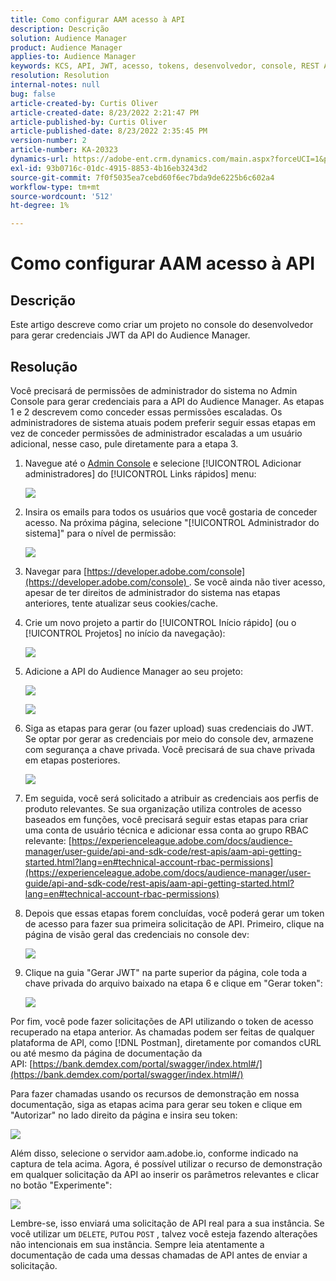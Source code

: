 ```yaml
---
title: Como configurar AAM acesso à API
description: Descrição
solution: Audience Manager
product: Audience Manager
applies-to: Audience Manager
keywords: KCS, API, JWT, acesso, tokens, desenvolvedor, console, REST API, REST
resolution: Resolution
internal-notes: null
bug: false
article-created-by: Curtis Oliver
article-created-date: 8/23/2022 2:21:47 PM
article-published-by: Curtis Oliver
article-published-date: 8/23/2022 2:35:45 PM
version-number: 2
article-number: KA-20323
dynamics-url: https://adobe-ent.crm.dynamics.com/main.aspx?forceUCI=1&pagetype=entityrecord&etn=knowledgearticle&id=494ec7ea-ee22-ed11-b83e-0022480868ff
exl-id: 93b0716c-01dc-4915-8853-4b16eb3243d2
source-git-commit: 7f0f5035ea7cebd60f6ec7bda9de6225b6c602a4
workflow-type: tm+mt
source-wordcount: '512'
ht-degree: 1%

---
```


# Como configurar AAM acesso à API

## Descrição

Este artigo descreve como criar um projeto no console do desenvolvedor para gerar credenciais JWT da API do Audience Manager.

## Resolução

Você precisará de permissões de administrador do sistema no Admin Console para gerar credenciais para a API do Audience Manager. As etapas 1 e 2 descrevem como conceder essas permissões escaladas. Os administradores de sistema atuais podem preferir seguir essas etapas em vez de conceder permissões de administrador escaladas a um usuário adicional, nesse caso, pule diretamente para a etapa 3.

1. Navegue até o [Admin Console](https://adminconsole.adobe.com/) e selecione [!UICONTROL Adicionar administradores] do [!UICONTROL Links rápidos] menu:

   ![](assets/27c759f0-4418-ed11-b83e-0022480868ff.png)

1. Insira os emails para todos os usuários que você gostaria de conceder acesso. Na próxima página, selecione &quot;[!UICONTROL Administrador do sistema]&quot; para o nível de permissão:

   ![](assets/4eaf764b-4518-ed11-b83e-0022480868ff.png)

1. Navegar para [https://developer.adobe.com/console](https://developer.adobe.com/console) . Se você ainda não tiver acesso, apesar de ter direitos de administrador do sistema nas etapas anteriores, tente atualizar seus cookies/cache.

1. Crie um novo projeto a partir do [!UICONTROL Início rápido] (ou o [!UICONTROL Projetos] no início da navegação):

   ![](assets/363a9d79-1418-ed11-b83e-0022480868ff.png)

1. Adicione a API do Audience Manager ao seu projeto:

   ![](assets/a06e1ebd-1418-ed11-b83e-0022480868ff.png)

   ![](assets/26768505-1518-ed11-b83e-0022480868ff.png)

1. Siga as etapas para gerar (ou fazer upload) suas credenciais do JWT. Se optar por gerar as credenciais por meio do console dev, armazene com segurança a chave privada. Você precisará de sua chave privada em etapas posteriores. 

   ![](assets/d7e73a64-1518-ed11-b83e-0022480868ff.png)

1. Em seguida, você será solicitado a atribuir as credenciais aos perfis de produto relevantes. Se sua organização utiliza controles de acesso baseados em funções, você precisará seguir estas etapas para criar uma conta de usuário técnica e adicionar essa conta ao grupo RBAC relevante: [https://experienceleague.adobe.com/docs/audience-manager/user-guide/api-and-sdk-code/rest-apis/aam-api-getting-started.html?lang=en#technical-account-rbac-permissions](https://experienceleague.adobe.com/docs/audience-manager/user-guide/api-and-sdk-code/rest-apis/aam-api-getting-started.html?lang=en#technical-account-rbac-permissions)

1. Depois que essas etapas forem concluídas, você poderá gerar um token de acesso para fazer sua primeira solicitação de API. Primeiro, clique na página de visão geral das credenciais no console dev:

   ![](assets/f9ef434b-ef22-ed11-b83e-0022480868ff.png)

1. Clique na guia &quot;Gerar JWT&quot; na parte superior da página, cole toda a chave privada do arquivo baixado na etapa 6 e clique em &quot;Gerar token&quot;:

   ![](assets/54d65c8d-ef22-ed11-b83e-0022480868ff.png)

Por fim, você pode fazer solicitações de API utilizando o token de acesso recuperado na etapa anterior. As chamadas podem ser feitas de qualquer plataforma de API, como [!DNL Postman], diretamente por comandos cURL ou até mesmo da página de documentação da API: [https://bank.demdex.com/portal/swagger/index.html#/](https://bank.demdex.com/portal/swagger/index.html#/)

Para fazer chamadas usando os recursos de demonstração em nossa documentação, siga as etapas acima para gerar seu token e clique em &quot;Autorizar&quot; no lado direito da página e insira seu token:

![](assets/ba540b4f-f022-ed11-b83e-0022480868ff.png)

Além disso, selecione o servidor aam.adobe.io, conforme indicado na captura de tela acima. Agora, é possível utilizar o recurso de demonstração em qualquer solicitação da API ao inserir os parâmetros relevantes e clicar no botão &quot;Experimente&quot;:

![](assets/0ef8197f-f022-ed11-b83e-0022480868ff.png)

Lembre-se, isso enviará uma solicitação de API real para a sua instância. Se você utilizar um `DELETE`, `PUT`ou `POST` , talvez você esteja fazendo alterações não intencionais em sua instância. Sempre leia atentamente a documentação de cada uma dessas chamadas de API antes de enviar a solicitação.

